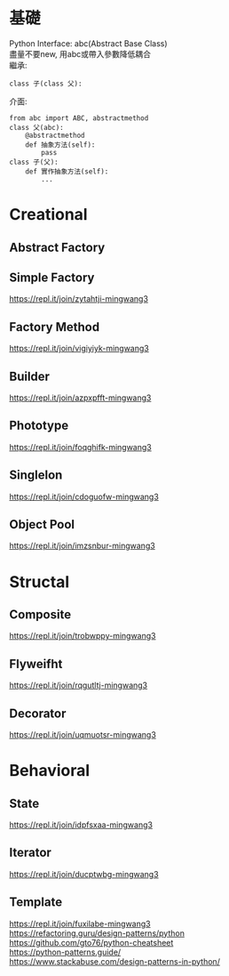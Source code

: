 # 基礎
Python Interface: abc(Abstract Base Class)  
盡量不要new, 用abc或帶入參數降低耦合  
繼承: 
```
class 子(class 父):  
```
介面:  
```
from abc import ABC, abstractmethod  
class 父(abc):
    @abstractmethod
    def 抽象方法(self):
        pass  
class 子(父):
    def 實作抽象方法(self):
        ...
```

# Creational
## Abstract Factory
## Simple Factory
https://repl.it/join/zytahtji-mingwang3  
## Factory Method
https://repl.it/join/vigiyiyk-mingwang3  

## Builder
https://repl.it/join/azpxpfft-mingwang3  
## Phototype
https://repl.it/join/foqghifk-mingwang3
## Singlelon
https://repl.it/join/cdoguofw-mingwang3  
## Object Pool
https://repl.it/join/imzsnbur-mingwang3  

# Structal
## Composite
https://repl.it/join/trobwppy-mingwang3  
## Flyweifht
https://repl.it/join/rqgutltj-mingwang3
## Decorator
https://repl.it/join/uqmuotsr-mingwang3  

# Behavioral
## State
https://repl.it/join/idpfsxaa-mingwang3
## Iterator
https://repl.it/join/ducptwbg-mingwang3  
## Template
https://repl.it/join/fuxilabe-mingwang3  
https://refactoring.guru/design-patterns/python  
https://github.com/gto76/python-cheatsheet  
https://python-patterns.guide/  
https://www.stackabuse.com/design-patterns-in-python/  
